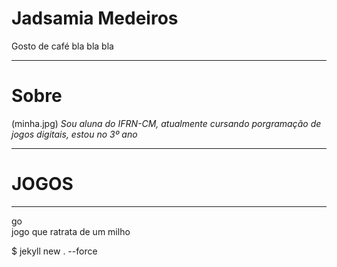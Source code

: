 # Jadsamia Medeiros
Gosto de café bla bla bla

* * *
# Sobre
   (minha.jpg) 
 _Sou aluna do IFRN-CM, atualmente cursando porgramação de jogos digitais, estou no 3º ano_

* * *
#  JOGOS
* * *
 go
<br>
jogo que ratrata de um milho
    
 $ jekyll new . --force 
 
  

